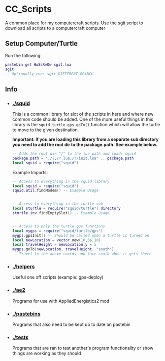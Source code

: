 # CC_Scripts

A common place for my computercraft scripts. Use the [sgit](sgit.lua) script to download all scripts to a computercraft computer

<!-- TODO: Upload sgit to pastebin when stable and insert code here -->
## Setup Computer/Turtle
Run the following
```lua
pastebin get HuSsRvQw sgit.lua
sgit
-- Optionally run: sgit DIFFERENT_BRANCH
```

## Info
- ### [./squid](squid/)
  This is a common library for alot of the scripts in here and where new common code should be added. One of the more useful things in this library is the `squid.turtle.gps.goTo()` function which will allow the turtle to move to the given destination.

  **Important: If you are loading this library from a separate sub directory you need to add the root dir to the package.path. See example below.**
  ```lua
  -- Adds the root dir "/" to the lua path and loads squid
  package.path = ";/?;/?.lua;/?/init.lua" .. package.path
  local squid = require("squid")
  ```

  Example Imports:
  ```lua
  -- Access to everything in the squid library
  local squid = require("squid") 
  squid.util.findModem() -- Example Usage


  -- Access to everything in the turtle sub 
  local sturtle = require("squid/turtle") directory
  sturtle.inv.findEmptySlot() -- Example Usage


  -- Access to only the turtle gps functions
  local mygps = require("squid/turtle/gps") 
  mygps.gpsInit() -- Should be called when a turtle is turned on
  local newLocation = vector.new(10,66,10)
  local travelHeight = newLocation.y + 5
  mygps.goTo(newLocation, travelHeight, "south") 
  -- Travel to the above coords and face south when it gets there
  ```

- ### [./helpers](helpers/) 
  Useful one off scripts (example: gps-deploy)

- ### [./ae2](ae2/) 
  Programs for use with AppliedEnergistics2 mod

- ### [./pastebins](pastebins/) 
  Programs that also need to be kept up to date on pastebin

- ### [./tests](tests/) 
  Programs that are ran to test another's program functionality or show things are working as they should
